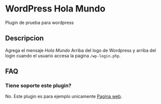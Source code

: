 # WordPress Hola Mundo

Plugin de prueba para wordpress

## Descripcion

Agrega el mensaje *Hola Mundo* Arriba del logo de Wordpress y arriba del login cuando el usuario accesa 
la pagina `/wp-login.php`.

## FAQ

### Tiene soporte este plugin?

No. Este plugin es para ejemplo unicamente [Pagina web](https://stevepinero.com).
